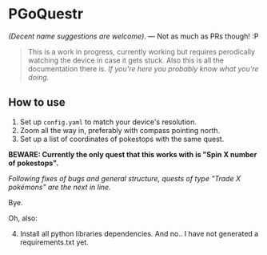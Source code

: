 # PGoQuestr
_(Decent name suggestions are welcome)_. — Not as much as PRs though! :P

>This is a work in progress, currently working but requires perodically watching the device in case it gets stuck. Also this is all the documentation there is. _If you're here you probably know what you're doing._

## How to use

1. Set up `config.yaml` to match your device's resolution.
2. Zoom all the way in, preferably with compass pointing north.
3. Set up a list of coordinates of pokestops with the same quest.

**BEWARE: Currently the only quest that this works with is "Spin X number of pokestops".**

_Following fixes of bugs and general structure, quests of type *"Trade X pokémons"* are the next in line._

Bye.

Oh, also:

4. Install all python libraries dependencies. And no.. I have not generated a requirements.txt yet.
